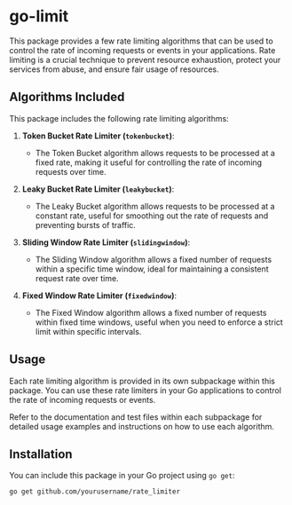 # go-limit

This package provides a few rate limiting algorithms that can be used to control the rate of incoming requests or events in your applications. Rate limiting is a crucial technique to prevent resource exhaustion, protect your services from abuse, and ensure fair usage of resources.

## Algorithms Included

This package includes the following rate limiting algorithms:

1. **Token Bucket Rate Limiter (`tokenbucket`)**:
   - The Token Bucket algorithm allows requests to be processed at a fixed rate, making it useful for controlling the rate of incoming requests over time.

2. **Leaky Bucket Rate Limiter (`leakybucket`)**:
   - The Leaky Bucket algorithm allows requests to be processed at a constant rate, useful for smoothing out the rate of requests and preventing bursts of traffic.

3. **Sliding Window Rate Limiter (`slidingwindow`)**:
   - The Sliding Window algorithm allows a fixed number of requests within a specific time window, ideal for maintaining a consistent request rate over time.

4. **Fixed Window Rate Limiter (`fixedwindow`)**:
   - The Fixed Window algorithm allows a fixed number of requests within fixed time windows, useful when you need to enforce a strict limit within specific intervals.

## Usage

Each rate limiting algorithm is provided in its own subpackage within this package. You can use these rate limiters in your Go applications to control the rate of incoming requests or events.

Refer to the documentation and test files within each subpackage for detailed usage examples and instructions on how to use each algorithm.

## Installation

You can include this package in your Go project using `go get`:

```sh
go get github.com/yourusername/rate_limiter
